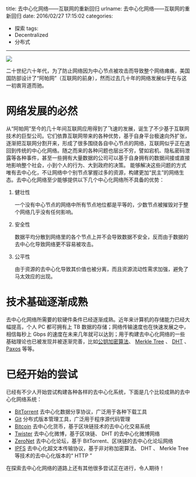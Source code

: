 title: 去中心化网络——互联网的重新回归
urlname: 去中心化网络——互联网的重新回归
date: 2016/02/27 17:15:02
categories:
- 探索
tags:
- Decentralized
- 分布式

---
![](https://image.covertness.cn/quzhongxinhuawangluo_networks-20110202.jpg)

二十世纪六十年代，为了防止网络因为中心节点被攻击而导致整个网络瘫痪，美国国防部设计了“阿帕网”（互联网的前身），然而过去几十年的网络发展似乎在与这一初衷背道而驰。
<!-- more -->

# 网络发展的必然
从“阿帕网”至今的几十年间互联网应用得到了飞速的发展，诞生了不少基于互联网技术的巨型公司。它们依靠互联网带来的各种优势，基于自身平台极速向外扩张，逐渐把互联网分割开来，形成了很多围绕各自中心节点的网络，互联网似乎正在退回到传统的中心化网络。随之而来的各种问题也层出不穷，譬如宕机、隐私密码泄露等各种事件，甚至一些拥有大量数据的公司可以基于自身拥有的数据间接或直接地影响整个社会，小到个人的行为、大到政府的决策。
能够解决这些问题的方式唯有去中心化，不让网络中个别节点掌握过多的资源，构建更加“民主”的网络生态。去中心化网络至少能够提供以下几个中心化网络所不具备的优势：
1. 健壮性

    一个没有中心节点的网络中所有节点地位都是平等的，少数节点被摧毁对于整个网络几乎没有任何影响。

2. 安全性

    数据平均分散到网络里的各个节点上并不会导致数据不安全，反而由于数据的去中心化导致网络更不容易被攻击。

3. 公平性

    由于资源的去中心化导致其价值也被分离，而且资源流动性需求加强，避免了马太效应的出现。

# 技术基础逐渐成熟
去中心化网络所需要的软硬件条件已经逐渐成熟。近年来计算机的存储能力已经大幅提高，个人 PC 都可拥有上 TB 数据的存储；网络传输速度也在快速发展之中，相信每秒上 Gbps 的速度在未来几年就可以达到；用于构建去中心化网络的一些基础理论也已被发现并被逐渐完善，比如[公钥加密算法](http://baike.baidu.com/view/444169.htm)、 [Merkle Tree](https://en.wikipedia.org/wiki/Merkle_tree) 、 [DHT](https://en.wikipedia.org/wiki/Distributed_hash_table) 、 [Paxos](https://zh.wikipedia.org/wiki/Paxos算法) 等等。

# 已经开始的尝试
已经有不少人开始尝试构建各种各样的去中心化系统，下面是几个比较成熟的去中心化网络系统：
- [BitTorrent](http://www.bittorrent.org/) 去中心化数据分享协议，广泛用于各种下载工具
- [Git](https://git-scm.com/) 分布式版本管理工具，广泛用于程序源代码管理
- [Bitcoin](https://bitcoin.org/) 去中心化货币，基于区块链技术的去中心化交易系统
- [Twister](http://twister.net.co/) 去中心化微博，基于区块链、 DHT 的去中心化微博网络
- [ZeroNet](https://zeronet.io/) 去中心化论坛，基于 BitTorrent、区块链的去中心化论坛网络
- [IPFS](http://ipfs.io/) 去中心化超文本传输协议，基于非对称加密算法、 DHT 、 Merkle Tree 等技术的去中心化版本的“ HTTP ”

在探索去中心化网络的道路上还有其他很多尝试正在进行，令人期待！
